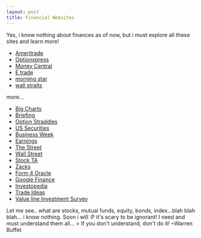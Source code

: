 ```yaml
---
layout: post
title: Financial Websites
---
```


Yes, i know nothing about finances as of now, but i must explore all these sites and learn more!

- [Ameritrade](http://www.tdameritrade.com/welcome1.html)
- [Optionxpress](http://www.optionsxpress.com/)
- [Money Central](http://moneycentral.msn.com/home.asp)
- [E trade](https://us.etrade.com/e/t/home)
- [morning star](http://www.morningstar.com/)
- [wall straits](http://wallstraits.com/)

more...
- [Big Charts](http://bigcharts.marketwatch.com/)
- [Briefing](http://www.briefing.com/)
- [Option Straddles](http://www.optionslam.com/)
- [US Securities](http://www.sec.gov/)
- [Business Week](http://www.businessweek.com/index.html)
- [Earnings](http://www.earnings.com/highlight.asp?client=cb)
- [The Street](http://www.thestreet.com/now/index.html)
- [Wall Street](http://www.sec.gov/)
- [Stock TA](http://www.stockta.com/)
- [Zacks](http://www.zacks.com/)
- [Form 4 Oracle](http://www.form4oracle.com/)
- [Google Finance](http://finance.google.com/finance)
- [Investopedia](http://investopedia.com/)
- [Trade Ideas](http://www.trade-ideas.com/StockInfo/)
- [Value line Investment Survey](http://www.valueline.com/)

Let me see.. what are stocks, mutual funds, equity, bonds, index...blah blah blah... i know nothing. Soon i will :P it's scary to be ignorant! I need and must understand them all... > If you don't understand, don't do it! ~Warren Buffet
